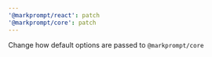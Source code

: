 ```yaml
---
'@markprompt/react': patch
'@markprompt/core': patch
---
```


Change how default options are passed to `@markprompt/core`
